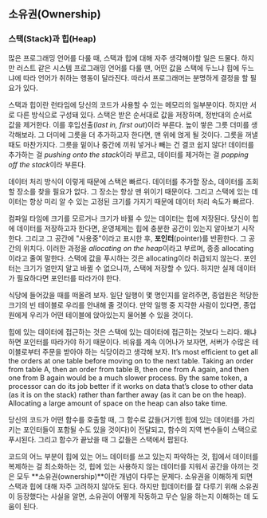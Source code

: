 ## 소유권(Ownership)

### 스택(Stack)과 힙(Heap)

많은 프로그래밍 언어를 다룰 때, 스택과 힙에 대해 자주 생각해야할 일은 드물다. 하지만 러스트 같은 시스템 프로그래밍 언어를 다룰 땐, 어떤 값을 스택에 두느냐 힙에 두느냐에 따라 언어가 취하는 행동이 달라진다. 따라서 프로그래머는 분명하게 결정을 할 필요가 있다.

스택과 힙이란 런타임에 당신의 코드가 사용할 수 있는 메모리의 일부분이다. 하지만 서로 다른 방식으로 구성돼 있다. 스택은 받은 순서대로 값을 저장하며, 정반대의 순서로 값을 제거한다. 이를 후입선출(*last in, first out*)이라 부른다. 높이 쌓은 그릇 더미를 생각해보라. 그 더미에 그릇을 더 추가하고자 한다면, 맨 위에 얹게 될 것이다. 그릇을 꺼낼 때도 마찬가지다. 그릇을 밑이나 중간에 끼워 넣거나 빼는 건 결코 쉽지 않다! 데이터를 추가하는 걸 *pushing onto the stack*이라 부르고, 데이터를 제거하는 걸 *popping off the stack*이라 부른다.

데이터 처리 방식이 이렇게 때문에 스택은 빠르다. 데이터를 추가할 장소, 데이터를 조회할 장소를 찾을 필요가 없다. 그 장소는 항상 맨 위이기 때문이다. 그리고 스택에 있는 데이터는 항상 미리 알 수 있는 고정된 크기를 가지기 때문에 데이터 처리 속도가 빠르다.

컴파일 타임에 크기를 모르거나 크기가 바뀔 수 있는 데이터는 힙에 저장된다. 당신이 힙에 데이터를 저장하고자 한다면, 운영체제는 힙에 충분한 공간이 있는지 알아보기 시작한다. 그리고 그 공간에 "사용중"이라고 표시한 후, **포인터**(pointer)를 반환한다. 그 공간의 위치다. 이러한 과정을 *allocating on the heap*이라고 부르며, 종종 allocating이라고 줄여 말한다. 스택에 값을 푸시하는 것은 allocating이라 취급되지 않는다. 포인터는 크기가 얼만지 알고 바뀔 수 없으니까, 스택에 저장할 수 있다. 하지만 실제 데이터가 필요하다면 포인터를 따라가야 한다.

식당에 들어갔을 때를 떠올려 보자. 일단 일행이 몇 명인지를 알려주면, 종업원은 적당한 크기의 빈 테이블로 우리를 안내해 줄 것이다. 만약 일행 중 지각한 사람이 있다면, 종업원에게 우리가 어떤 테이블에 앉아있는지 물어볼 수 있을 것이다.

힙에 있는 데이터에 접근하는 것은 스택에 있는 데이터에 접근하는 것보다 느리다. 왜냐하면 포인터를 따라가야 하기 때문이다. 비유를 계속 이어나가 보자면,  서버가 수많은 테이블로부터 주문을 받아야 하는 식당이라고 생각해 보자. It’s most efficient to get all the orders at one table before moving on to the next table. Taking an order from table A, then an order from table B, then one from A again, and then one from B again would be a much slower process. By the same token, a processor can do its job better if it works on data that’s close to other data (as it is on the stack) rather than farther away (as it can be on the heap). Allocating a large amount of space on the heap can also take time.

당신의 코드가 어떤 함수를 호출할 때, 그 함수로 값들(거기엔 힙에 있는 데이터를 가리키는 포인터들이 포함될 수도 있을 것이다)이 전달되고, 함수의 지역 변수들이 스택으로 푸시된다. 그리고 함수가 끝났을 때 그 값들은 스택에서 팝된다.

코드의 어느 부분이 힙에 있는 어느 데이터를 쓰고 있는지 파악하는 것, 힙에서 데이터를 복제하는 걸 최소화하는 것, 힙에 있는 사용하지 않는 데이터를 지워서 공간을 아끼는 것은 모두 **소유권(ownership)**이란 개념이 다루는 문제다. 소유권을 이해하게 되면 스택과 힙에 대해 자주 고려하지 않아도 된다. 하지만 힙데이터를 잘 다루기 위해 소유권이 등장했다는 사실을 알면, 소유권이 어떻게 작동하고 무슨 일을 하는지 이해하는 데 도움이 된다.